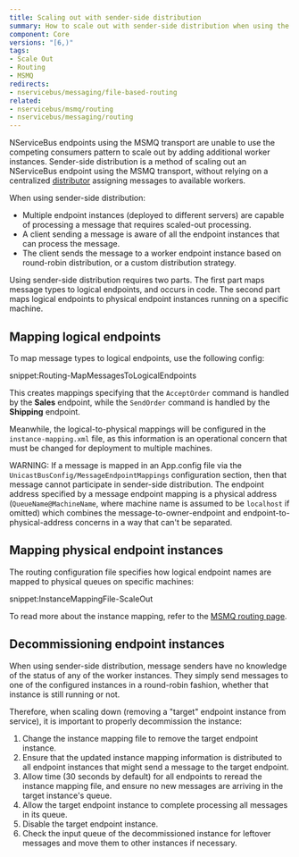 ```yaml
---
title: Scaling out with sender-side distribution
summary: How to scale out with sender-side distribution when using the MSMQ transport.
component: Core
versions: "[6,)"
tags:
- Scale Out
- Routing
- MSMQ
redirects:
- nservicebus/messaging/file-based-routing
related:
- nservicebus/msmq/routing
- nservicebus/messaging/routing
---
```


NServiceBus endpoints using the MSMQ transport are unable to use the competing consumers pattern to scale out by adding additional worker instances. Sender-side distribution is a method of scaling out an NServiceBus endpoint using the MSMQ transport, without relying on a centralized [distributor](/nservicebus/scalability-and-ha/distributor/) assigning messages to available workers.

When using sender-side distribution:

 * Multiple endpoint instances (deployed to different servers) are capable of processing a message that requires scaled-out processing.
 * A client sending a message is aware of all the endpoint instances that can process the message.
 * The client sends the message to a worker endpoint instance based on round-robin distribution, or a custom distribution strategy.

Using sender-side distribution requires two parts. The first part maps message types to logical endpoints, and occurs in code. The second part maps logical endpoints to physical endpoint instances running on a specific machine.


## Mapping logical endpoints

To map message types to logical endpoints, use the following config:

snippet:Routing-MapMessagesToLogicalEndpoints

This creates mappings specifying that the `AcceptOrder` command is handled by the **Sales** endpoint, while the `SendOrder` command is handled by the **Shipping** endpoint.

Meanwhile, the logical-to-physical mappings will be configured in the `instance-mapping.xml` file, as this information is an operational concern that must be changed for deployment to multiple machines.

WARNING: If a message is mapped in an App.config file via the `UnicastBusConfig/MessageEndpointMappings` configuration section, then that message cannot participate in sender-side distribution. The endpoint address specified by a message endpoint mapping is a physical address (`QueueName@MachineName`, where machine name is assumed to be `localhost` if omitted) which combines the message-to-owner-endpoint and endpoint-to-physical-address concerns in a way that can't be separated.


## Mapping physical endpoint instances

The routing configuration file specifies how logical endpoint names are mapped to physical queues on specific machines:

snippet:InstanceMappingFile-ScaleOut

To read more about the instance mapping, refer to the [MSMQ routing page](/nservicebus/msmq/routing.md).

## Decommissioning endpoint instances

When using sender-side distribution, message senders have no knowledge of the status of any of the worker instances. They simply send messages to one of the configured instances in a round-robin fashion, whether that instance is still running or not.

Therefore, when scaling down (removing a "target" endpoint instance from service), it is important to properly decommission the instance:

 1. Change the instance mapping file to remove the target endpoint instance.
 1. Ensure that the updated instance mapping information is distributed to all endpoint instances that might send a message to the target endpoint.
 1. Allow time (30 seconds by default) for all endpoints to reread the instance mapping file, and ensure no new messages are arriving in the target instance's queue.
 1. Allow the target endpoint instance to complete processing all messages in its queue.
 1. Disable the target endpoint instance.
 1. Check the input queue of the decommissioned instance for leftover messages and move them to other instances if necessary.